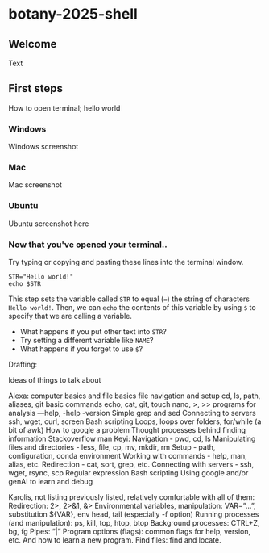 # botany-2025-shell

## Welcome

Text

## First steps

How to open terminal; hello world


### Windows
Windows screenshot
### Mac
Mac screenshot
### Ubuntu
Ubuntu screenshot here

### Now that you've opened your terminal..
Try typing or copying and pasting these lines into the terminal window.
```
STR="Hello world!"
echo $STR
```
This step sets the variable called `STR` to equal (`=`) the string of characters `Hello world!`. Then, we can `echo` the contents of this variable by using `$` to specify that we are calling a variable. 
* What happens if you put other text into `STR`?
* Try setting a different variable like `NAME`?
* What happens if you forget to use `$`?


Drafting: 

Ideas of things to talk about

Alexa:
computer basics and file basics
file navigation and setup
cd, ls, path, aliases, git
basic commands
echo, cat, git, touch
nano, >, >>
programs for analysis
—help, -help -version
Simple grep and sed
Connecting to servers
ssh, wget, curl, screen
Bash scripting
Loops, loops over folders, for/while (a bit of awk)
How to google a problem
Thought processes behind finding information
Stackoverflow
man
Keyi:
Navigation - pwd, cd, ls
Manipulating files and directories - less, file, cp, mv, mkdir, rm
Setup -  path, configuration, conda environment
Working with commands - help, man, alias, etc.
Redirection - cat, sort, grep, etc.
Connecting with servers - ssh, wget, rsync, scp
Regular expression
Bash scripting
Using google and/or genAI to learn and debug

Karolis, not listing previously listed, relatively comfortable with all of them:
Redirection: 2>, 2>&1, &>
Environmental variables, manipulation: VAR=”...”, substitution  ${VAR}, env
head, tail (especially -f option)
Running processes (and manipulation): ps, kill, top, htop, btop
Background processes: CTRL+Z, bg, fg
Pipes: “|”
Program options (flags): common flags for help, version, etc. And how to learn a new program.
Find files: find and locate.
